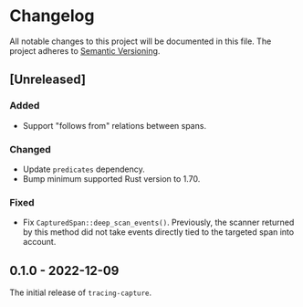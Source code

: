 # Changelog

All notable changes to this project will be documented in this file.
The project adheres to [Semantic Versioning](http://semver.org/spec/v2.0.0.html).

## [Unreleased]

### Added

- Support "follows from" relations between spans.

### Changed

- Update `predicates` dependency.
- Bump minimum supported Rust version to 1.70.

### Fixed

- Fix `CapturedSpan::deep_scan_events()`. Previously, the scanner returned by this method
  did not take events directly tied to the targeted span into account.

## 0.1.0 - 2022-12-09

The initial release of `tracing-capture`.
